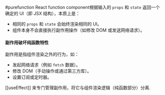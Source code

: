#purefunction 
React function component根据输入的 `props` 和 `state` 返回一个确定的 UI（即 JSX 结构），本质上是：
- 相同的 `props` 和 `state` 会始终渲染相同的 UI。
- 组件本身不会直接执行副作用操作（如修改 DOM 或发送网络请求）。

#### 副作用破坏纯函数特性
副作用是指组件渲染之外的行为，如：
- 发起网络请求（例如 `fetch` 数据）。
- 修改 DOM（手动操作或通过第三方库）。
- 设置订阅或定时器。

[[useEffect]] 来专门管理副作用，将它与组件渲染逻辑（纯函数部分）分离.